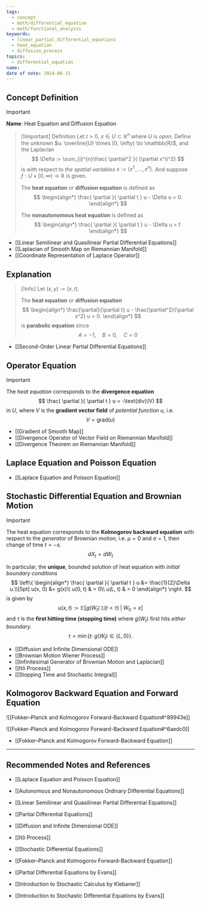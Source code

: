 ```yaml
---
tags:
  - concept
  - math/differential_equation
  - math/functional_analysis
keywords:
  - linear_partial_differential_equations
  - heat_equation
  - diffusion_process
topics:
  - differential_equation
name: 
date of note: 2024-06-15
---
```


## Concept Definition

>[!important]
>**Name**: Heat Equation and Diffusion Equation


>[!important] Definition
>Let $t >0$, $x \in U \subset \mathbb{R}^n$ where $U$ is *open*. Define the unknown $u: \overline{U} \times [0, \infty) \to \mathbb{R}$, and the Laplacian
>$$
>\Delta := \sum_{i}^{n}\frac{ \partial^2 }{ (\partial x^i)^2} 
>$$
>is with respect to *the spatial variables* $x := (x^1 \,{,}\ldots{,}\,x^n).$ And suppose $f: U \times [0, \infty) \to \mathbb{R}$ is given. 
>
>The **heat equation** or **diffusion equation** is defined as 
>$$
>\begin{align*}
> \frac{ \partial  }{ \partial t }  u - \Delta u = 0.
>\end{align*}
>$$
>
>The **nonautonomous heat equation** is defined as 
>$$
>\begin{align*}
> \frac{ \partial  }{ \partial t }  u - \Delta u = f.
>\end{align*}
>$$

- [[Linear Semilinear and Quasilinear Partial Differential Equations]]
- [[Laplacian of Smooth Map on Riemannian Manifold]]
- [[Coordinate Representation of Laplace Operator]]


## Explanation

>[!info]
>Let $(x,y) := (x, t)$.
>
>The **heat equation** or **diffusion equation** 
>$$
>\begin{align*}
> \frac{\partial}{\partial t} u - \frac{\partial^2}{\partial x^2} u = 0.
>\end{align*}
>$$
>is **parabolic equation** since
>$$
>A = -1, \quad B = 0, \quad C = 0
>$$

- [[Second-Order Linear Partial Differential Equations]]

## Operator Equation

>[!important]
>The *heat equation* corresponds to the **divergence equation**
>$$
>\frac{ \partial  }{ \partial t } u =  -\text{div}(V)
>$$
>in $U$, where $V$ is the **gradient vector field** of *potential function*  $u$, i.e. $$V = \text{grad}(u)$$

- [[Gradient of Smooth Map]]
- [[Divergence Operator of Vector Field on Riemannian Manifold]]
- [[Divergence Theorem on Riemannian Manifold]]


## Laplace Equation and Poisson Equation

- [[Laplace Equation and Poisson Equation]]


## Stochastic Differential Equation and Brownian Motion

>[!important]
>The heat equation corresponds to the **Kolmogorov backward equation** with respect to the *generator* of Brownian motion, i.e. $\mu = 0$ and $\sigma = 1$, then change of time $t = -s$.
>$$
> dX_{t} = dW_{t} 
>$$
>
>In particular, the **unique**, bounded solution of heat equation with *initial boundary conditions*
>$$
>\left\{
>\begin{align*}
> \frac{ \partial  }{ \partial t }  u &= \frac{1}{2}\Delta u.\\[5pt]
>  u(x,  0) &= g(x)\\
>  u(0, t) & = 0\\
>  u(L, t) & = 0
>\end{align*}
>\right.
>$$
>is given by
>$$
> u(x, t) := \mathbb{E}\left[ g(W_{t})\, \mathbb{1}\left(t < \tau\right) \;|\; W_{0} = x \right]
>$$
>and $\tau$ is the **first hitting time (stopping time)** where $g(W_{t})$ first hits *either boundary.*
>$$
>\tau = \min\{ t: \; g(W_{t}) \in \{ L, 0 \} \}.
>$$


- [[Diffusion and Infinite Dimensional ODE]]
- [[Brownian Motion Wiener Process]]
- [[Infinitesimal Generator of Brownian Motion and Laplacian]]
- [[Itô Process]]
- [[Stopping Time and Stochastic Integral]]




## Kolmogorov Backward Equation and Forward Equation

![[Fokker–Planck and Kolmogorov Forward-Backward Equation#^89943e]]

![[Fokker–Planck and Kolmogorov Forward-Backward Equation#^6aedc0]]


- [[Fokker–Planck and Kolmogorov Forward-Backward Equation]]







-----------
##  Recommended Notes and References

- [[Laplace Equation and Poisson Equation]]

- [[Autonomous and Nonautonomous Ordinary Differential Equations]]
- [[Linear Semilinear and Quasilinear Partial Differential Equations]]
- [[Partial Differential Equations]]

- [[Diffusion and Infinite Dimensional ODE]]
- [[Itô Process]]
- [[Stochastic Differential Equations]]

- [[Fokker–Planck and Kolmogorov Forward-Backward Equation]]


- [[Partial Differential Equations by Evans]]

- [[Introduction to Stochastic Calculus by Klebaner]]
- [[Introduction to Stochastic Differential Equations by Evans]]
